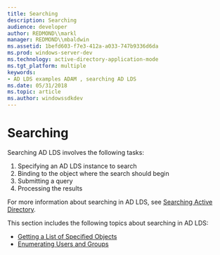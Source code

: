 ```yaml
---
title: Searching
description: Searching
audience: developer
author: REDMOND\\markl
manager: REDMOND\\mbaldwin
ms.assetid: 1befd603-f7e3-412a-a033-747b9336d6da
ms.prod: windows-server-dev
ms.technology: active-directory-application-mode
ms.tgt_platform: multiple
keywords:
- AD LDS examples ADAM , searching AD LDS
ms.date: 05/31/2018
ms.topic: article
ms.author: windowssdkdev
---
```


# Searching

Searching AD LDS involves the following tasks:

1.  Specifying an AD LDS instance to search
2.  Binding to the object where the search should begin
3.  Submitting a query
4.  Processing the results

For more information about searching in AD LDS, see [Searching Active Directory](https://msdn.microsoft.com/library/aa746427).

This section includes the following topics about searching in AD LDS:

-   [Getting a List of Specified Objects](getting-a-list-of-specified-objects.md)
-   [Enumerating Users and Groups](enumerating-users-and-groups.md)

 

 




